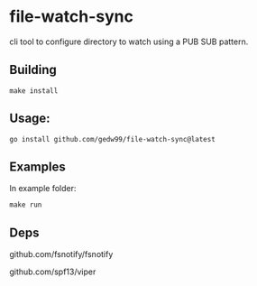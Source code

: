 # file-watch-sync


cli tool to configure directory to watch using a PUB SUB pattern.


## Building

``` 
make install
``` 

## Usage:

``` 
go install github.com/gedw99/file-watch-sync@latest
``` 

## Examples

In example folder:

``` 
make run
``` 

## Deps

github.com/fsnotify/fsnotify

github.com/spf13/viper

